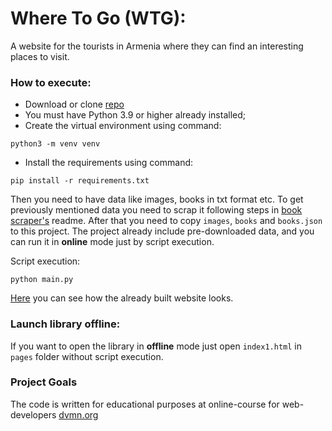 # Where To Go (WTG):
A website for the tourists in Armenia where they can find an interesting places to visit.

### How to execute:

- Download or clone [repo]( https://github.com/Ash2803/online-library.git)
- You must have Python 3.9 or higher already installed;
- Create the virtual environment using command:
```
python3 -m venv venv
```
- Install the requirements using command:
```
pip install -r requirements.txt
``` 

Then you need to have data like images, books in txt format etc. To get previously mentioned data
you need to scrap it following steps in [book scraper's](https://github.com/Ash2803/book-parser) readme.
After that you need to copy `images`, `books` and `books.json` to this project.
The project already include pre-downloaded data, and you can run it in **online** mode just by script execution.

Script execution:
```
python main.py
```
[Here](https://ash2803.github.io/online-library/pages/index1.html) you can see how the already
built website looks.

### Launch library offline:
If you want to open the library in **offline** mode just open `index1.html` in `pages` folder without script execution.

### Project Goals

The code is written for educational purposes at online-course for web-developers [dvmn.org](https://dvmn.org/)
